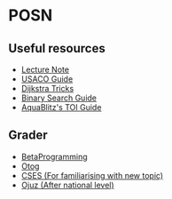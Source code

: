 # POSN

## Useful resources
<ul>
  <li><a href="https://drive.google.com/file/d/1mmwsOk4CG-soaP8wRaBiilSLT0msmz0e/view?usp=sharing"> Lecture Note </a></li>  
  <li><a href="https://usaco.guide/"> USACO Guide </a></li>  
  <li><a href="https://medium.com/@weeklycpproblems/tips-tricks-for-toi-ep-1-dijkstra-shortest-path-de30ed55c9a1"> Dijkstra Tricks </a></li>  
  <li><a href="http://tcpc.me/2019/04/12/complete-bsearch-tutorial.html"> Binary Search Guide </a></li>  
  <li><a href="https://github.com/aquablitz11/toi14-tutorial"> AquaBlitz's TOI Guide </a></li>  
</ul>

## Grader
<ul>
  <li><a href="https://beta.programming.in.th/"> BetaProgramming </a></li>  
  <li><a href="https://otog.cf/"> Otog </a></li>  
  <li><a href="https://cses.fi/"> CSES (For familiarising with new topic) </a></li>  
  <li><a href="https://oj.uz/"> Ojuz (After national level) </a></li>  
</ul>
